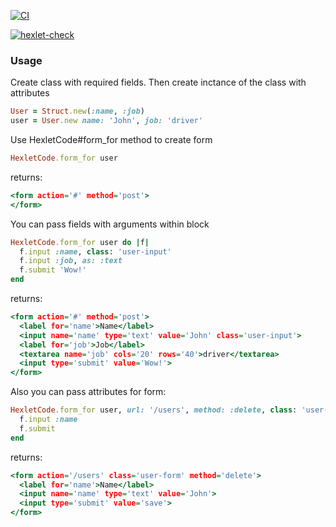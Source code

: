 [![CI](https://github.com/AlexRedisson18/rails-project-63/actions/workflows/main.yml/badge.svg)](https://github.com/AlexRedisson18/rails-project-63/actions/workflows/main.yml)

[![hexlet-check](https://github.com/AlexRedisson18/rails-project-63/actions/workflows/hexlet-check.yml/badge.svg)](https://github.com/AlexRedisson18/rails-project-63/actions/workflows/hexlet-check.yml)

### Usage

Create class with required fields.
Then create inctance of the class with attributes

```ruby
User = Struct.new(:name, :job)
user = User.new name: 'John', job: 'driver'
```

Use HexletCode#form_for method to create form

```ruby
HexletCode.form_for user
```
returns:
```htm
<form action='#' method='post'>
</form>
```

You can pass fields with arguments within block

```ruby
HexletCode.form_for user do |f|
  f.input :name, class: 'user-input'
  f.input :job, as: :text
  f.submit 'Wow!'
end
```
returns:
```htm
<form action='#' method='post'>
  <label for='name'>Name</label>
  <input name='name' type='text' value='John' class='user-input'>
  <label for='job'>Job</label>
  <textarea name='job' cols='20' rows='40'>driver</textarea>
  <input type='submit' value='Wow!'>
</form>
```

Also you can pass attributes for form:
```ruby
HexletCode.form_for user, url: '/users', method: :delete, class: 'user-form' do |f|
  f.input :name
  f.submit
end
```
returns:
```htm
<form action='/users' class='user-form' method='delete'>
  <label for='name'>Name</label>
  <input name='name' type='text' value='John'>
  <input type='submit' value='save'>
</form>
```
